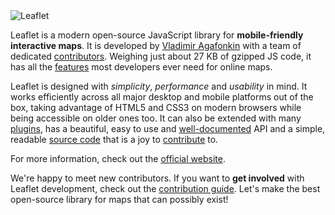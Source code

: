 <img src="http://leafletjs.com/docs/images/logo.png" alt="Leaflet" />

Leaflet is a modern open-source JavaScript library for **mobile-friendly interactive maps**.
It is developed by [Vladimir Agafonkin][] with a team of dedicated [contributors][].
Weighing just about 27 KB of gzipped JS code, it has all the [features][] most developers ever need for online maps.

Leaflet is designed with *simplicity*, *performance* and *usability* in mind.
It works efficiently across all major desktop and mobile platforms out of the box,
taking advantage of HTML5 and CSS3 on modern browsers while being accessible on older ones too.
It can also be extended with many [plugins][],
has a beautiful, easy to use and [well-documented][] API
and a simple, readable [source code][] that is a joy to [contribute][] to.

For more information, check out the [official website][].

We're happy to meet new contributors.
If you want to **get involved** with Leaflet development, check out the [contribution guide][contribute].
Let's make the best open-source library for maps that can possibly exist!

 [Vladimir Agafonkin]: http://agafonkin.com/en
 [contributors]: https://github.com/Leaflet/Leaflet/graphs/contributors
 [features]: http://leafletjs.com/features.html
 [plugins]: http://leafletjs.com/plugins.html
 [well-documented]: http://leafletjs.com/reference.html "Leaflet API reference"
 [source code]: https://github.com/Leaflet/Leaflet "Leaflet GitHub repository"
 [hosted on GitHub]: http://github.com/Leaflet/Leaflet
 [contribute]: https://github.com/Leaflet/Leaflet/blob/master/CONTRIBUTING.md "A guide to contributing to Leaflet"
 [official website]: http://leafletjs.com
